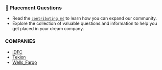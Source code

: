 ### 📌 Placement Questions

- Read the [`contributing.md`](./contributing.md) to learn how you can expand our community.
- Explore the collection of valuable questions and information to help you get placed in your dream company.

### COMPANIES
- [IDFC](https://github.com/themysterysolver/PLACEMENT-QUESTIONS/tree/main/IDFC)
- [Tekion](https://github.com/themysterysolver/PLACEMENT-QUESTIONS/tree/main/Tekion)
- [Wells_Fargo](https://github.com/themysterysolver/PLACEMENT-QUESTIONS/tree/main/Wells_Fargo)
